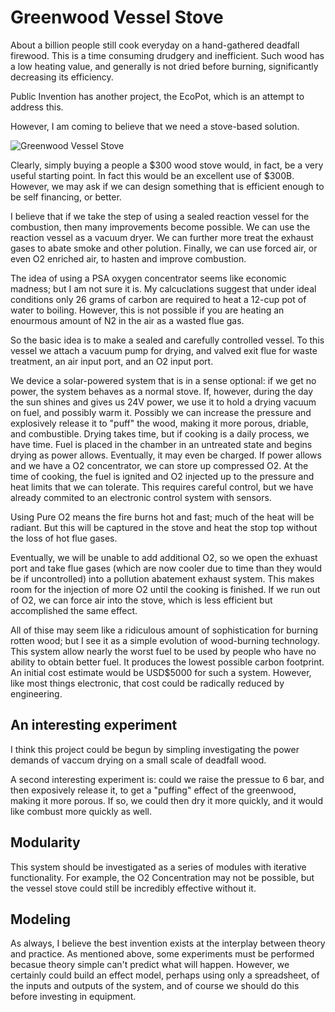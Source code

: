 # Greenwood Vessel Stove

About a billion people still cook everyday on a hand-gathered deadfall firewood. This is a time consuming drudgery and inefficient. Such wood has a low heating value,
and generally is not dried before burning, significantly decreasing its efficiency. 

Public Invention has another project, the EcoPot, which is an attempt to address this.

However, I am coming to believe that we need a stove-based solution.

![Greenwood Vessel Stove](https://user-images.githubusercontent.com/5296671/108615867-ead13080-73cd-11eb-8f05-7f80aa301f08.png)

Clearly, simply buying a people a $300 wood stove would, in fact, be a very useful starting point. In fact this would be an excellent use of $300B.
However, we may ask if we can design something that is efficient enough to be self financing, or better.

I believe that if we take the step of using a sealed reaction vessel for the combustion, then many improvements become possible.
We can use the reaction vessel as a vacuum dryer. We can further more treat the exhaust gases to abate smoke and other polution. Finally,
we can use forced air, or even O2 enriched air, to hasten and improve combustion.

The idea of using a PSA oxygen concentrator seems like economic madness; but I am not sure it is. My calcuclations suggest that under ideal conditions
only 26 grams of carbon are required to heat a 12-cup pot of water to boiling. However, this is not possible if you are heating an enourmous amount
of N2 in the air as a wasted flue gas.

So the basic idea is to make a sealed and carefully controlled vessel. To this vessel we attach a vacuum pump for drying, and valved exit 
flue for waste treatment, an air input port, and an O2 input port.

We device a solar-powered system that is in a sense optional: if we get no power, the system behaves as a normal stove. If, however, during the day
the sun shines and gives us 24V power, we use it to hold a drying vacuum on fuel, and possibly warm it. Possibly we can increase the pressure and
explosively release it to "puff" the wood, making it more porous, driable, and combustible. Drying takes time, but if cooking is a daily process,
we have time. Fuel is placed in the chamber in an untreated state and begins drying as power allows. Eventually, it may even be charged. If power allows 
and we have a O2 concentrator, we can store up compressed O2. At the time of cooking, the fuel is ignited and O2 injected up to the pressure and 
heat limits that we can tolerate. This requires careful control, but we have already commited to an electronic control system with sensors.

Using Pure O2 means the fire burns hot and fast; much of the heat will be radiant. But this will be captured in the stove and heat the stop top
without the loss of hot flue gases.

Eventually, we will be unable to add additional O2, so we open the exhuast port and take flue gases (which are now cooler due to time than they
would be if uncontrolled) into a pollution abatement exhaust system. This makes room for the injection of more O2 until the cooking is finished.
If we run out of O2, we can force air into the stove, which is less efficient but accomplished the same effect.

All of thise may seem like a ridiculous amount of sophistication for burning rotten wood; but I see it as a simple evolution of wood-burning technology.
This system allow nearly the worst fuel to be used by people who have no ability to obtain better fuel. It produces the lowest possible carbon footprint.
An initial cost estimate would be USD$5000 for such a system. However, like most things electronic, that cost could be radically reduced by engineering.

## An interesting experiment

I think this project could be begun by simpling investigating the power demands of vaccum drying on a small scale of deadfall wood.

A second interesting experiment is: could we raise the pressue to 6 bar, and then exposively release it, to get a "puffing" effect of the 
greenwood, making it more porous. If so, we could then dry it more quickly, and it would like combust more quickly as well.

## Modularity

This system should be investigated as a series of modules with iterative functionality. For example, the O2 Concentration may not be possible,
but the vessel stove could still be incredibly effective without it.

## Modeling

As always, I believe the best invention exists at the interplay between theory and practice. As mentioned above, some experiments must be performed
becasue theory simple can't predict what will happen. However, we certainly could build an effect model, perhaps using only a spreadsheet,
of the inputs and outputs of the system, and of course we should do this before investing in equipment.


